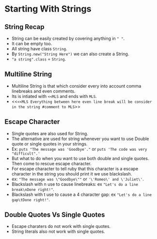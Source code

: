 # Starting With Strings
 ## String Recap
  - String can be easily created by covering anything in `" "`.
  - It can be empty too.
  - All string have class `String`.
  - By `String.new("String Here")` we can also create a String.
  - `"a string".class` = `String`.
 
 ## Multiline String
  - Multiline String is that which consider every into account comma linebreaks and even comments.
  - Its is intiated with `<<MLS` and ends with `MLS`.
  - <<`<<MLS Everything between here even line break will be consider in the string #comment to MLS`>>

 ## Escape Character
  - Single quotes are also used for String.
  - The alternative are used for string whenever you want to use Double quote or single quotes in your strings.
  - Ex: `puts "The message was 'Goodbye'."` or `puts 'The code was very "difficult".'`
  - But what to do when you want to use both double and single quotes. Then come to rescue escape character.
  - For escape character to tell ruby that this character is a escape character in the string you should print it we use blackslash.
  - ex: `"The message was \"Goodbye\""` or `'\'Romeo\' and \'Juliet\'`.
  - Blackslash with n use to cause linebreaks: ex `"Let's do a line break\nDone right!"`.
  - Blackslash with t use to cause a 4 character gap: ex `"Let's do a line gap\tDone right!"`.

 ## Double Quotes Vs Single Quotes
  - Escape charaters do not work with single quotes.
  - String literals also not work with single quotes.